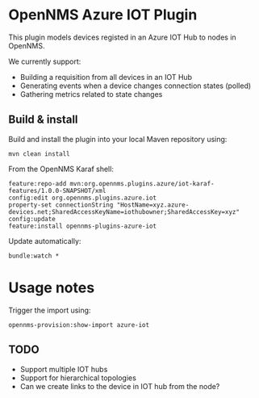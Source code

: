 # OpenNMS Azure IOT Plugin

This plugin models devices registed in an Azure IOT Hub to nodes in OpenNMS.

We currently support:
* Building a requisition from all devices in an IOT Hub
* Generating events when a device changes connection states (polled)
* Gathering metrics related to state changes

## Build & install

Build and install the plugin into your local Maven repository using:
```
mvn clean install
```

From the OpenNMS Karaf shell:
```
feature:repo-add mvn:org.opennms.plugins.azure/iot-karaf-features/1.0.0-SNAPSHOT/xml
config:edit org.opennms.plugins.azure.iot
property-set connectionString "HostName=xyz.azure-devices.net;SharedAccessKeyName=iothubowner;SharedAccessKey=xyz"
config:update
feature:install opennms-plugins-azure-iot
```

Update automatically:
```
bundle:watch *
```

# Usage notes

Trigger the import using:
```
opennms-provision:show-import azure-iot
```

## TODO

* Support multiple IOT hubs
* Support for hierarchical topologies
* Can we create links to the device in IOT hub from the node?

